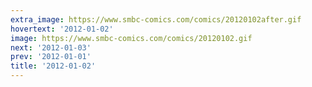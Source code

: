 ```yaml
---
extra_image: https://www.smbc-comics.com/comics/20120102after.gif
hovertext: '2012-01-02'
image: https://www.smbc-comics.com/comics/20120102.gif
next: '2012-01-03'
prev: '2012-01-01'
title: '2012-01-02'
---
```

